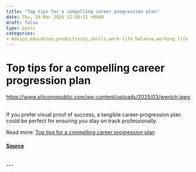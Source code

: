```yaml
---
title: "Top tips for a compelling career progression plan"
date: Thu, 20 Mar 2025 12:30:21 +0000
draft: false
type: posts
categories: 
- Advice,education,productivity,skills,work-life balance,working life
---
```

# Top tips for a compelling career progression plan
https://www.siliconrepublic.com/wp-content/uploads/2025/03/wenich.jpeg
<br/>

<br/>
If you prefer visual proof of success, a tangible career-progression plan could be perfect for ensuring you stay on track professionally.

Read more: [Top tips for a compelling career progression plan](https://www.siliconrepublic.com/advice/top-tips-compelling-career-progression-plan-skills)

#### [Source](https://www.siliconrepublic.com/advice/top-tips-compelling-career-progression-plan-skills)

<br/>
---
